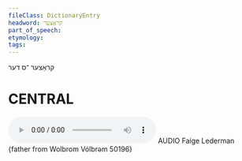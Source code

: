 ```yaml
---
fileClass: DictionaryEntry
headword: קראַצער
part_of_speech: 
etymology: 
tags: 
---
```

קראַצער
־ס
דער

CENTRAL
========

<audio controls src="https://ia801504.us.archive.org/3/items/Faige-Lederman-YiddishDialectDictionary/kratser%20-%20Faige%20Lederman%202018_06_20.mp3"></audio>
AUDIO Faige Lederman {father from Wolbrom Vólbrǝm 50196}